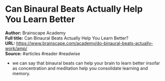 # Can Binaural Beats Actually Help You Learn Better

**Author:** Brainscape Academy  
**Full title:** Can Binaural Beats Actually Help You Learn Better?  
**URL:** https://www.brainscape.com/academy/do-binaural-beats-actually-work/amp/  
**Source:** #articles #reader #readwise

- we can say that binaural beats can help your brain to learn better insofar as concentration and meditation help you consolidate learning and memory. 
   
